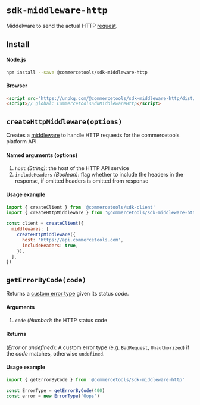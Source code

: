 # `sdk-middleware-http`
Middelware to send the actual HTTP [request](/sdk/Glossary.md#clientrequest).

## Install

#### Node.js
```bash
npm install --save @commercetools/sdk-middleware-http
```

#### Browser
```html
<script src="https://unpkg.com/@commercetools/sdk-middleware-http/dist/commercetools-sdk-middleware-http.min.js"></script>
<script>// global: CommercetoolsSdkMiddlewareHttp</script>
```

## `createHttpMiddleware(options)`

Creates a [middleware](/sdk/Glossary.md#middleware) to handle HTTP requests for the commercetools platform API.

#### Named arguments (options)

1. `host` *(String)*: the host of the HTTP API service
2. `includeHeaders` *(Boolean)*: flag whether to include the headers in the response, if omitted headers is omitted from response

#### Usage example

```js
import { createClient } from '@commercetools/sdk-client'
import { createHttpMiddleware } from '@commercetools/sdk-middleware-http'

const client = createClient({
  middlewares: [
    createHttpMiddleware({
      host: 'https://api.commercetools.com',
      includeHeaders: true,
    }),
  ],
})
```

## `getErrorByCode(code)`

Returns a [custom error type](/sdk/Glossary.md#httperrortype) given its status *code*.

#### Arguments

1. `code` *(Number)*: the HTTP status code

#### Returns

(*Error* or *undefined*): A custom error type (e.g. `BadRequest`, `Unauthorized`) if the *code* matches, otherwise `undefined`.

#### Usage example

```js
import { getErrorByCode } from '@commercetools/sdk-middleware-http'

const ErrorType = getErrorByCode(400)
const error = new ErrorType('Oops')
```
